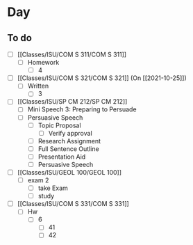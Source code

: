 

# Day 

## To do
- [ ] [[Classes/ISU/COM S 311/COM S 311]]
	- [ ] Homework
		- [ ] 4
- [ ] [[Classes/ISU/COM S 321/COM S 321]] (On [[2021-10-25]])
	- [ ] Written
		- [ ] 3
- [ ] [[Classes/ISU/SP CM 212/SP CM 212]]
	- [ ] Mini Speech 3: Preparing to Persuade
	- [ ] Persuasive Speech
		- [ ] Topic Proposal
			- [ ] Verify approval
		- [ ] Research Assignment
		- [ ] Full Sentence Outline
		- [ ] Presentation Aid
		- [ ] Persuasive Speech
- [ ] [[Classes/ISU/GEOL 100/GEOL 100]]
	- [ ] exam 2
		- [ ] take Exam
		- [ ] study
- [ ] [[Classes/ISU/COM S 331/COM S 331]]
	- [ ] Hw
		- [ ] 6
			- [ ] 41
			- [ ] 42